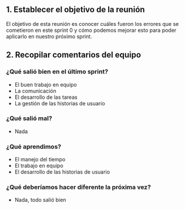 ## 1. Establecer el objetivo de la reunión

El objetivo de esta reunión es conocer cuáles fueron los errores que se cometieron en este sprint 0 y cómo podemos mejorar esto para poder aplicarlo en nuestro próximo sprint.

## 2. Recopilar comentarios del equipo

### ¿Qué salió bien en el último sprint?

- El buen trabajo en equipo
- La comunicación
- El desarrollo de las tareas
- La gestión de las historias de usuario

### ¿Qué salió mal?

- Nada

### ¿Qué aprendimos?

- El manejo del tiempo
- El trabajo en equipo
- El desarrollo de las historias de usuario

### ¿Qué deberíamos hacer diferente la próxima vez?

- Nada, todo salió bien
